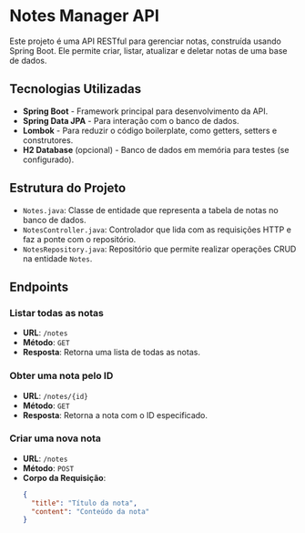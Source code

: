 # Notes Manager API

Este projeto é uma API RESTful para gerenciar notas, construída usando Spring Boot. Ele permite criar, listar, atualizar e deletar notas de uma base de dados.

## Tecnologias Utilizadas

- **Spring Boot** - Framework principal para desenvolvimento da API.
- **Spring Data JPA** - Para interação com o banco de dados.
- **Lombok** - Para reduzir o código boilerplate, como getters, setters e construtores.
- **H2 Database** (opcional) - Banco de dados em memória para testes (se configurado).

## Estrutura do Projeto

- `Notes.java`: Classe de entidade que representa a tabela de notas no banco de dados.
- `NotesController.java`: Controlador que lida com as requisições HTTP e faz a ponte com o repositório.
- `NotesRepository.java`: Repositório que permite realizar operações CRUD na entidade `Notes`.

## Endpoints

### Listar todas as notas
- **URL**: `/notes`
- **Método**: `GET`
- **Resposta**: Retorna uma lista de todas as notas.

### Obter uma nota pelo ID
- **URL**: `/notes/{id}`
- **Método**: `GET`
- **Resposta**: Retorna a nota com o ID especificado.

### Criar uma nova nota
- **URL**: `/notes`
- **Método**: `POST`
- **Corpo da Requisição**:
  ```json
  {
    "title": "Título da nota",
    "content": "Conteúdo da nota"
  }
